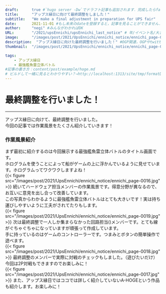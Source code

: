 ```yaml
---
draft:      true #`hugo server -Dw`でドラフト記事も追加されます．完成したらfalseに
title:      "アップス縁日に向けて最終調整をしました！"
subtitle:   "We make a final adjustment in preparation for UPS fair"
date:       2021-11-01 #もし未来のdateを登録すると，記事を見ることができません．
author:     "negi" #みんながわかればOK
URL:        "/2021/upsEnnichi/upsEnnichi_last_notice" # 年/イベント名/大まかな内容/具体的な名前
image:      "/images/post/2021/UpsEnnichi/ennichi_notice/ennichi_page-0015.jpg" #題名部分の背景画像
description:  "アップス縁日に向けた最終調整を行いました！" #OGP関連，OGPやtwitterカードで検索すればわかる
thumbnail:  "/images/post/2021/UpsEnnichi/ennichi_notice/ennichi_page-0020.jpg" #OGP関連，OGPやtwitterカードで検索すればわかる

tags:
    - アップス縁日
    - 最強艦魚雷立体バトル
#記事の書き方：content/post/example/hoge.md
# ビルドして一緒に見るとわかりやすい？→http://localhost:1313/site/tmp/formatDemo/
---
```


# 最終調整を行いました！
****

アップス縁日に向けて、最終調整を行いました。<br>
今回の記事では作業風景をたくさん紹介していきます！<br>

### 作業風景紹介
まず最初に紹介するのは今回展示する最強艦魚雷立体バトルのタイトル画面です。<br>
ホログラムを使うことによって船がゲームの上に浮かんでいるように見せています。ホログラムってワクワクしますよね！<br>
{{< figure src="/images/post/2021/UpsEnnichi/ennichi_notice/ennichi_page-0016.jpg" >}}
続いてハードウェア担当メンバーの作業風景です。得意分野が異なるので、お互いに意見を出し合って改善しています。<br>
この写真からわかるように最強艦魚雷立体バトルはとても大きいです！実は持ち運びしやすいように工夫がされてたりもします。<br>
{{< figure src="/images/post/2021/UpsEnnichi/ennichi_notice/ennichi_page-0019.jpg" >}}
次は最終調整で一人しか集まらなかった回路担当()メンバーです。とても線がぐちゃぐちゃになっていますが頑張って作成しています。<br>
手に持っているのはゲームのコントローラーです。つまみとボタンの簡単操作で遊べます。<br>
{{< figure src="/images/post/2021/UpsEnnichi/ennichi_notice/ennichi_page-0018.jpg" >}}
最終調整のメンバーで実際に対戦のチェックもしました。（遊びたいだけ）<br>
今回は2P対戦もできますのでお楽しみに！<br>
{{< figure src="/images/post/2021/UpsEnnichi/ennichi_notice/ennichi_page-0017.jpg" >}}
また、アップス縁日ではココでは詳しく紹介していないA-HOGEという作品も紹介します。お楽しみに！